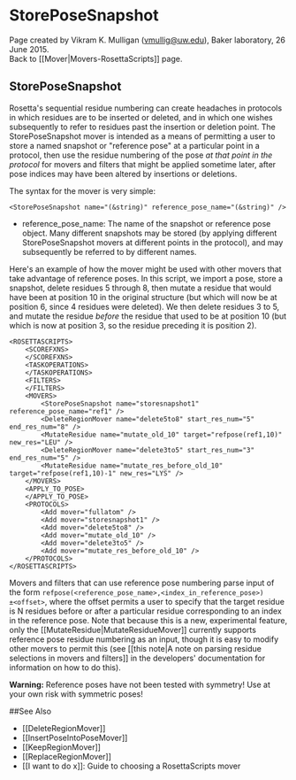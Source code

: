 # StorePoseSnapshot
Page created by Vikram K. Mulligan (vmullig@uw.edu), Baker laboratory, 26 June 2015.<br/>
Back to [[Mover|Movers-RosettaScripts]] page.<br/>
## StorePoseSnapshot

Rosetta's sequential residue numbering can create headaches in protocols in which residues are to be inserted or deleted, and in which one wishes subsequently to refer to residues past the insertion or deletion point.  The StorePoseSnapshot mover is intended as a means of permitting a user to store a named snapshot or "reference pose" at a particular point in a protocol, then use the residue numbering of the pose <i>at that point in the protocol</i> for movers and filters that might be applied sometime later, after pose indices may have been altered by insertions or deletions.

The syntax for the mover is very simple:

```
<StorePoseSnapshot name="(&string)" reference_pose_name="(&string)" />
```

-   reference_pose_name: The name of the snapshot or reference pose object.  Many different snapshots may be stored (by applying different StorePoseSnapshot movers at different points in the protocol), and may subsequently be referred to by different names.

Here's an example of how the mover might be used with other movers that take advantage of reference poses.  In this script, we import a pose, store a snapshot, delete residues 5 through 8, then mutate a residue that would have been at position 10 in the original structure (but which will now be at position 6, since 4 residues were deleted).  We then delete residues 3 to 5, and mutate the residue <i>before</i> the residue that used to be at position 10 (but which is now at position 3, so the residue preceding it is position 2). 

```
<ROSETTASCRIPTS>
	<SCOREFXNS>
	</SCOREFXNS>
	<TASKOPERATIONS>
	</TASKOPERATIONS>
	<FILTERS>
	</FILTERS>
	<MOVERS>
		<StorePoseSnapshot name="storesnapshot1" reference_pose_name="ref1" />
		<DeleteRegionMover name="delete5to8" start_res_num="5" end_res_num="8" /> 
		<MutateResidue name="mutate_old_10" target="refpose(ref1,10)" new_res="LEU" />
		<DeleteRegionMover name="delete3to5" start_res_num="3" end_res_num="5" /> 
		<MutateResidue name="mutate_res_before_old_10" target="refpose(ref1,10)-1" new_res="LYS" />
	</MOVERS>
	<APPLY_TO_POSE>
	</APPLY_TO_POSE>
	<PROTOCOLS>
		<Add mover="fullatom" />
		<Add mover="storesnapshot1" />
		<Add mover="delete5to8" />
		<Add mover="mutate_old_10" />
		<Add mover="delete3to5" />
		<Add mover="mutate_res_before_old_10" />
	</PROTOCOLS>
</ROSETTASCRIPTS>
```

Movers and filters that can use reference pose numbering parse input of the form ```refpose(<reference_pose_name>,<index_in_reference_pose>)±<offset>```, where the offset permits a user to specify that the target residue is N residues before or after a particular residue corresponding to an index in the reference pose.  Note that because this is a new, experimental feature, only the [[MutateResidue|MutateResidueMover]] currently supports reference pose residue numbering as an input, though it is easy to modify other movers to permit this (see [[this note|A note on parsing residue selections in movers and filters]] in the developers' documentation for information on how to do this).

<b>Warning:</b>  Reference poses have not been tested with symmetry!  Use at your own risk with symmetric poses!

##See Also

* [[DeleteRegionMover]]
* [[InsertPoseIntoPoseMover]]
* [[KeepRegionMover]]
* [[ReplaceRegionMover]]
* [[I want to do x]]: Guide to choosing a RosettaScripts mover